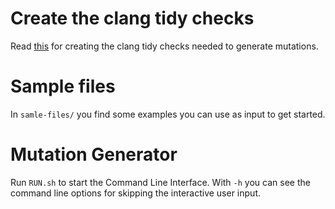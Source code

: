 # Create the clang tidy checks
Read [this](clang-mutations/README.md) for creating the clang tidy checks needed to generate mutations.

# Sample files
In `samle-files/` you find some examples you can use as input to get started.

# Mutation Generator
Run `RUN.sh` to start the Command Line Interface. With `-h` you can see the command line options for skipping the interactive user input.